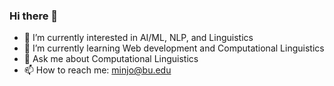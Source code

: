 ### Hi there 👋

- 🔭 I’m currently interested in AI/ML, NLP, and Linguistics
- 🌱 I’m currently learning Web development and Computational Linguistics
- 💬 Ask me about Computational Linguistics
- 📫 How to reach me: minjo@bu.edu
